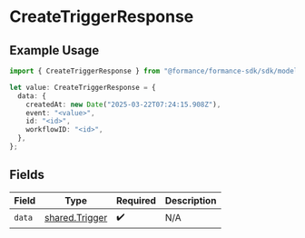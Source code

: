 # CreateTriggerResponse

## Example Usage

```typescript
import { CreateTriggerResponse } from "@formance/formance-sdk/sdk/models/shared";

let value: CreateTriggerResponse = {
  data: {
    createdAt: new Date("2025-03-22T07:24:15.908Z"),
    event: "<value>",
    id: "<id>",
    workflowID: "<id>",
  },
};
```

## Fields

| Field                                                   | Type                                                    | Required                                                | Description                                             |
| ------------------------------------------------------- | ------------------------------------------------------- | ------------------------------------------------------- | ------------------------------------------------------- |
| `data`                                                  | [shared.Trigger](../../../sdk/models/shared/trigger.md) | :heavy_check_mark:                                      | N/A                                                     |